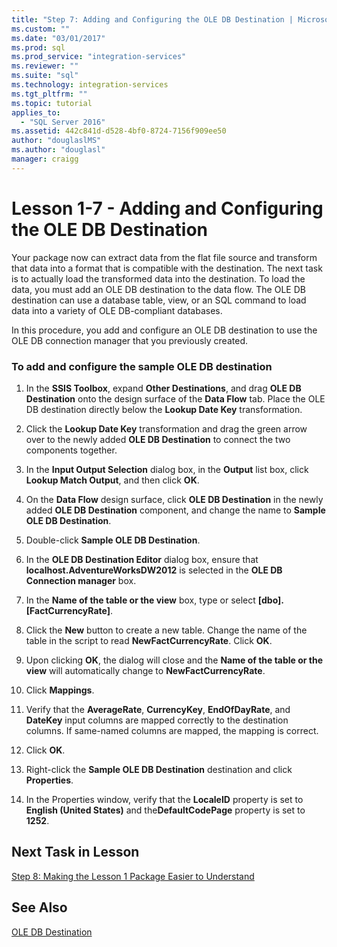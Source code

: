 ```yaml
---
title: "Step 7: Adding and Configuring the OLE DB Destination | Microsoft Docs"
ms.custom: ""
ms.date: "03/01/2017"
ms.prod: sql
ms.prod_service: "integration-services"
ms.reviewer: ""
ms.suite: "sql"
ms.technology: integration-services
ms.tgt_pltfrm: ""
ms.topic: tutorial
applies_to: 
  - "SQL Server 2016"
ms.assetid: 442c841d-d528-4bf0-8724-7156f909ee50
author: "douglaslMS"
ms.author: "douglasl"
manager: craigg
---
```

# Lesson 1-7 - Adding and Configuring the OLE DB Destination
Your package now can extract data from the flat file source and transform that data into a format that is compatible with the destination. The next task is to actually load the transformed data into the destination. To load the data, you must add an OLE DB destination to the data flow. The OLE DB destination can use a database table, view, or an SQL command to load data into a variety of OLE DB-compliant databases.  
  
In this procedure, you add and configure an OLE DB destination to use the OLE DB connection manager that you previously created.  
  
### To add and configure the sample OLE DB destination  
  
1.  In the **SSIS Toolbox**, expand **Other Destinations**, and drag **OLE DB Destination** onto the design surface of the **Data Flow** tab. Place the OLE DB destination directly below the **Lookup Date Key** transformation.  
  
2.  Click the **Lookup Date Key** transformation and drag the green arrow over to the newly added **OLE DB Destination** to connect the two components together.  
  
3.  In the **Input Output Selection** dialog box, in the **Output** list box, click **Lookup Match Output**, and then click **OK**.  
  
4.  On the **Data Flow** design surface, click **OLE DB Destination** in the newly added **OLE DB Destination** component, and change the name to **Sample OLE DB Destination**.  
  
5.  Double-click **Sample OLE DB Destination**.  
  
6.  In the **OLE DB Destination Editor** dialog box, ensure that **localhost.AdventureWorksDW2012** is selected in the **OLE DB Connection manager** box.  
  
7.  In the **Name of the table or the view** box, type or select **[dbo].[FactCurrencyRate]**.  
  
8.  Click the **New** button to create a new table.  Change the name of the table in the script to read **NewFactCurrencyRate**.  Click **OK**.  
  
9. Upon clicking **OK**, the dialog will close and the **Name of the table or the view** will automatically change to **NewFactCurrencyRate**.  
  
10. Click **Mappings**.  
  
11. Verify that the **AverageRate**, **CurrencyKey**, **EndOfDayRate**, and **DateKey** input columns are mapped correctly to the destination columns. If same-named columns are mapped, the mapping is correct.  
  
12. Click **OK**.  
  
13. Right-click the **Sample OLE DB Destination** destination and click **Properties**.  
  
14. In the Properties window, verify that the **LocaleID** property is set to **English (United States)** and the**DefaultCodePage** property is set to **1252**.  
  
## Next Task in Lesson  
[Step 8: Making the Lesson 1 Package Easier to Understand](../integration-services/lesson-1-8-making-the-lesson-1-package-easier-to-understand.md)  
  
## See Also  
[OLE DB Destination](../integration-services/data-flow/ole-db-destination.md)  
  
  
  
